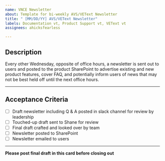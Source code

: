 ```yaml
---
name: VNCE Newsletter
about: Template for bi-weekly AVS/VEText Newsletter
title: " [MM/DD/YY] AVS/VEText Newsletter"
labels: Documentation vt, Product Support vt, VEText vt
assignees: ahicksfearless

---
```


## Description
Every other Wednesday, opposite of office hours, a newsletter is sent out to users and posted to the product SharePoint to advertise existing and new product features, cover FAQ, and potentially inform users of news that may not be best held off until the next office hours. 

---

## Acceptance Criteria
- [ ] Draft newsletter including Q & A posted in slack channel for review by leadership
- [ ] Touched-up draft sent to Shane for review
- [ ] Final draft crafted and looked over by team
- [ ] Newsletter posted to SharePoint
- [ ] Newsletter emailed to users

---

**Please post final draft in this card before closing out**
